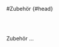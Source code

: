 #Zubehör {#head}

<div class="description"></div>
<div class="line">
    <br>
    <br>
</div>

Zubehör ...

